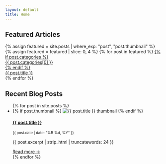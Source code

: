 ```yaml
---
layout: default
title: Home
---
```


## Featured Articles

<section class="hero-grid fade-in">
  {% assign featured = site.posts | where_exp: "post", "post.thumbnail" %}
  {% assign featured = featured | slice: 0, 4 %}
  {% for post in featured %}
    <a
      href="{{ post.url }}"
      class="hero-grid-item"
      style="background-image: url('{{ post.thumbnail | default: '/assets/images/fallback.jpg' | relative_url }}');"
      title="{{ post.title }}"
    >
      {% if post.categories %}
        <div class="hero-category">{{ post.categories[0] }}</div>
      {% endif %}
      <div class="hero-overlay">
        <span>{{ post.title }}</span>
      </div>
    </a>
  {% endfor %}
</section>




## Recent Blog Posts

<ul class="post-list">
  {% for post in site.posts %}
    <li class="fade-in fade-in-delay">
      {% if post.thumbnail %}
        <img
          class="post-thumb-left"
          src="{{ post.thumbnail | relative_url }}"
          alt="{{ post.title }} thumbnail"
          loading="lazy"
        >
      {% endif %}
      <div class="post-info">
        <h4><a href="{{ post.url }}">{{ post.title }}</a></h4>
        <p><small>{{ post.date | date: "%B %d, %Y" }}</small></p>
        <p>{{ post.excerpt | strip_html | truncatewords: 24 }}</p>
        <a href="{{ post.url }}">Read more →</a>
      </div>
    </li>
  {% endfor %}
</ul>
